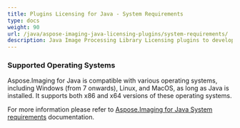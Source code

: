 ```yaml
---
title: Plugins Licensing for Java - System Requirements
type: docs
weight: 90
url: /java/aspose-imaging-java-licensing-plugins/system-requirements/
description: Java Image Processing Library Licensing plugins to develop applications in any development environment.
---
```


### **Supported Operating Systems**

Aspose.Imaging for Java is compatible with various operating systems, including Windows (from 7 onwards), Linux, and MacOS, as long as Java is installed. It supports both x86 and x64 versions of these operating systems.

For more information please refer to <a href="/imaging/java/system-requirements/">Aspose.Imaging for Java System requirements</a> documentation.
